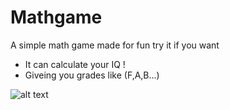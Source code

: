 # Mathgame
A simple math game made for fun try it if you want
* It can calculate your IQ !
* Giveing you grades like (F,A,B...)




![alt text](https://st2.depositphotos.com/5312214/9917/i/950/depositphotos_99176664-stock-photo-thanks-a-lot-adhesive-label.jpg)
